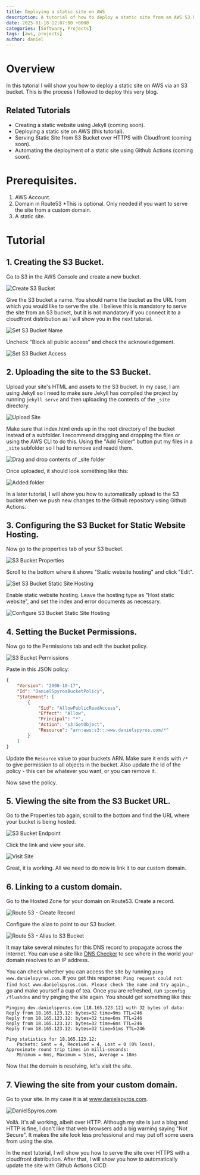 ```yaml
---
title: Deploying a static site on AWS
description: A tutorial of how to deploy a static site from an AWS S3 bucket.
date: 2025-01-18 12:07:00 +0000
categories: [Software, Projects]
tags: [aws, projects]
author: daniel
---
```

# Overview

In this tutorial I will show you how to deploy a static site on AWS via an S3 bucket. This is the process I followed to deploy this very blog.

## Related Tutorials
- Creating a static website using Jekyll (coming soon). 
- Deploying a static site on AWS (this tutorial).
- Serving Static Site from S3 Bucket over HTTPS with Cloudfront (coming soon).
- Automating the deployment of a static site using Github Actions (coming soon).

# Prerequisites.

1. AWS Account.
2. Domain in Route53 *This is optional. Only needed if you want to serve the site from a custom domain.
3. A static site.

# Tutorial

## 1. Creating the S3 Bucket.

Go to S3 in the AWS Console and create a new bucket.

![Create S3 Bucket](/assets/img/DanielSpyros/s3_createbucket.jpeg)

Give the S3 bucket a name. You should name the bucket as the URL from which you would like to serve the site. I believe this is mandatory to serve the site from an S3 bucket, but it is not mandatory if you connect it to a cloudfront distribution as I will show you in the next tutorial.

![Set S3 Bucket Name](/assets/img/DanielSpyros/s3_createbucket_name.jpg)

Uncheck "Block all public access" and check the acknowledgement.

![Set S3 Bucket Access](/assets/img/DanielSpyros/s3_createbucket_access.jpg)

## 2. Uploading the site to the S3 Bucket.

Upload your site's HTML and assets to the S3 bucket. In my case, I am using Jekyll so I need to make sure Jekyll has compiled the project by running `jekyll serve` and then uploading the contents of the `_site` directory.

![Upload Site](/assets/img/DanielSpyros/s3_bucket_upload.jpg)

Make sure that index.html ends up in the root directory of the bucket instead of a subfolder. I recommend dragging and dropping the files or using the AWS CLI to do this. Using the "Add Folder" button put my files in a `_site` subfolder so I had to remove and readd them.

![Drag and drop contents of _site folder](/assets/img/DanielSpyros/s3_draganddrop.jpg)

Once uploaded, it should look something like this:

![Added folder](/assets/img/DanielSpyros/s3_bucket_addedfolder.jpg)

In a later tutorial, I will show you how to automatically upload to the S3 bucket when we push new changes to the Github repository using Github Actions.

## 3. Configuring the S3 Bucket for Static Website Hosting.

Now go to the properties tab of your S3 bucket.

![S3 Bucket Properties](/assets/img/DanielSpyros/s3_bucket_properties.jpg)

Scroll to the bottom where it shows "Static website hosting" and click "Edit".

![Set S3 Bucket Static Site Hosting](/assets/img/DanielSpyros/s3_bucket_staticsite_edit.jpg)

Enable static website hosting. Leave the hosting type as "Host static website", and set the index and error documents as necessary.

![Configure S3 Bucket Static Site Hosting](/assets/img/DanielSpyros/s3_bucket_staticsite_config.jpg)

## 4. Setting the Bucket Permissions.

Now go to the Permissions tab and edit the bucket policy.

![S3 Bucket Permissions](/assets/img/DanielSpyros/s3_bucket_permissions.jpg)

Paste in this JSON policy:


```json
{
    "Version": "2008-10-17",
    "Id": "DanielSpyrosBucketPolicy",
    "Statement": [
        {
            "Sid": "AllowPublicReadAccess",
            "Effect": "Allow",
            "Principal": "*",
            "Action": "s3:GetObject",
            "Resource": "arn:aws:s3:::www.danielspyros.com/*"
        }
    ]
}
```
Update the `Resource` value to your buckets ARN. Make sure it ends with `/*` to give permission to all objects in the bucket. Also update the Id of the policy - this can be whatever you want, or you can remove it.

Now save the policy.

## 5. Viewing the site from the S3 Bucket URL.

Go to the Properties tab again, scroll to the bottom and find the URL where your bucket is being hosted.

![S3 Bucket Endpoint](/assets/img/DanielSpyros/s3_bucket_endpoint.jpg)

Click the link and view your site.

![Visit Site](/assets/img/DanielSpyros/s3_bucket_endpoint_page.jpg)

Great, it is working. All we need to do now is link it to our custom domain.

## 6. Linking to a custom domain.

Go to the Hosted Zone for your domain on Route53. Create a record.

![Route 53 - Create Record](/assets/img/DanielSpyros/route53_createrecord.jpg)

Configure the alias to point to our S3 bucket.

![Route 53 - Alias to S3 Bucket](/assets/img/DanielSpyros/route53_alias_s3.jpg)

It may take several minutes for this DNS record to propagate across the internet. You can use a site like [DNS Checker](https://dnschecker.org/#A/) to see where in the world your domain resolves to an IP address.

You can check whether you can access the site by running `ping www.danielspyros.com`. If you get this response:
`Ping request could not find host www.danielspyros.com. Please check the name and try again.`, go and make yourself a cup of tea. Once you are refreshed, run `ipconfig /flushdns` and try pinging the site again. You should get something like this:
```
Pinging dev.danielspyros.com [18.165.123.12] with 32 bytes of data:
Reply from 18.165.123.12: bytes=32 time=9ms TTL=246
Reply from 18.165.123.12: bytes=32 time=6ms TTL=246
Reply from 18.165.123.12: bytes=32 time=6ms TTL=246
Reply from 18.165.123.12: bytes=32 time=51ms TTL=246

Ping statistics for 18.165.123.12:
    Packets: Sent = 4, Received = 4, Lost = 0 (0% loss),
Approximate round trip times in milli-seconds:
    Minimum = 6ms, Maximum = 51ms, Average = 18ms
```

Now that the domain is resolving, let's visit the site.

## 7. Viewing the site from your custom domain.

Go to your site. In my case it is at www.danielspyros.com.

![DanielSpyros.com](/assets/img/DanielSpyros/danielspyros.jpg)

Voilà. It's all working, albeit over HTTP. Although my site is just a blog and HTTP is fine, I don't like that web browsers add a big warning saying "Not Secure". It makes the site look less professional and may put off some users from using the site. 

In the next tutorial, I will show you how to serve the site over HTTPS with a cloudfront distribution. After that, I will show you how to automatically update the site with Github Actions CICD.

